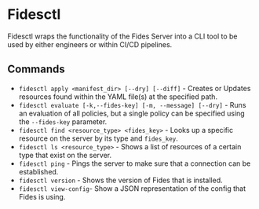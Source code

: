 # Fidesctl

Fidesctl wraps the functionality of the Fides Server into a CLI tool to be used by either engineers or within CI/CD pipelines.

## Commands

* `fidesctl apply <manifest_dir> [--dry] [--diff]` - Creates or Updates resources found within the YAML file(s) at the specified path.
* `fidesctl evaluate [-k,--fides-key] [-m, --message] [--dry]` - Runs an evaluation of all policies, but a single policy can be specified using the `--fides-key` parameter.
* `fidesctl find <resource_type> <fides_key>` - Looks up a specific resource on the server by its type and `fides_key`.
* `fidesctl ls <resource_type>` - Shows a list of resources of a certain type that exist on the server.
* `fidesctl ping` - Pings the server to make sure that a connection can be established.
* `fidesctl version` - Shows the version of Fides that is installed.
* `fidesctl view-config`- Show a JSON representation of the config that Fides is using.
